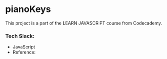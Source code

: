 # pianoKeys
This project is a part of the LEARN JAVASCRIPT course from Codecademy.

### Tech Slack:
- JavaScript
- Reference: 
